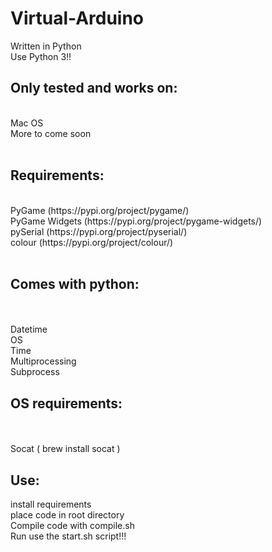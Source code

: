 # Virtual-Arduino

Written in Python</br>
Use Python 3!!</br>
<h2>Only tested and works on:</h2></br>
  Mac OS</br>
  More to come soon</br>
</br>
<h2>Requirements:</h2></br>
  PyGame (https://pypi.org/project/pygame/)</br>
  PyGame Widgets (https://pypi.org/project/pygame-widgets/)</br>
  pySerial (https://pypi.org/project/pyserial/)</br>
  colour (https://pypi.org/project/colour/)</br>
  </br>
<h2>Comes with python:</h2></br>
</br>
  Datetime</br>
  OS</br>
  Time</br>
  Multiprocessing</br>
  Subprocess</br>
<h2>OS requirements:</h2></br>
</br>
  Socat ( brew install socat )</br>
<h2>Use:</h2>
  install requirements</br>
  place code in root directory</br>
  Compile code with compile.sh</br>
  Run use the start.sh script!!!</br>
